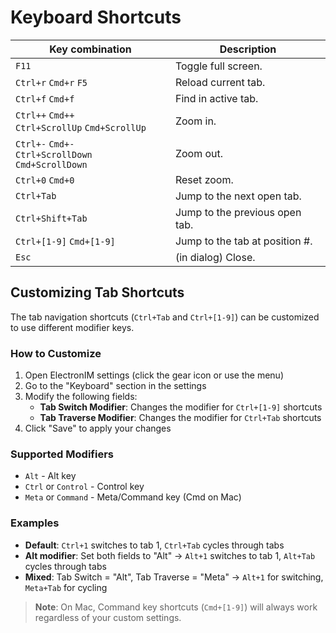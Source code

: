 # Keyboard Shortcuts

| Key combination                                            | Description                    |
|------------------------------------------------------------|--------------------------------|
| `F11`                                                      | Toggle full screen.            |
| `Ctrl+r` `Cmd+r` `F5`                                      | Reload current tab.            |
| `Ctrl+f` `Cmd+f`                                           | Find in active tab.            |
| `Ctrl++` `Cmd++` <br /> `Ctrl+ScrollUp` `Cmd+ScrollUp`     | Zoom in.                       |
| `Ctrl+-` `Cmd+-` <br /> `Ctrl+ScrollDown` `Cmd+ScrollDown` | Zoom out.                      |
| `Ctrl+0` `Cmd+0`                                           | Reset zoom.                    |
| `Ctrl+Tab`                                                 | Jump to the next open tab.     |
| `Ctrl+Shift+Tab`                                           | Jump to the previous open tab. |
| `Ctrl+[1-9]` `Cmd+[1-9]`                                   | Jump to the tab at position #. |
| `Esc`                                                      | (in dialog) Close.             |

## Customizing Tab Shortcuts

The tab navigation shortcuts (`Ctrl+Tab` and `Ctrl+[1-9]`) can be customized to use different modifier keys.

### How to Customize

1. Open ElectronIM settings (click the gear icon or use the menu)
2. Go to the "Keyboard" section in the settings
3. Modify the following fields:
   - **Tab Switch Modifier**: Changes the modifier for `Ctrl+[1-9]` shortcuts
   - **Tab Traverse Modifier**: Changes the modifier for `Ctrl+Tab` shortcuts
4. Click "Save" to apply your changes

### Supported Modifiers

- `Alt` - Alt key
- `Ctrl` or `Control` - Control key  
- `Meta` or `Command` - Meta/Command key (Cmd on Mac)

### Examples

- **Default**: `Ctrl+1` switches to tab 1, `Ctrl+Tab` cycles through tabs
- **Alt modifier**: Set both fields to "Alt" → `Alt+1` switches to tab 1, `Alt+Tab` cycles through tabs
- **Mixed**: Tab Switch = "Alt", Tab Traverse = "Meta" → `Alt+1` for switching, `Meta+Tab` for cycling

> **Note**: On Mac, Command key shortcuts (`Cmd+[1-9]`) will always work regardless of your custom settings.
